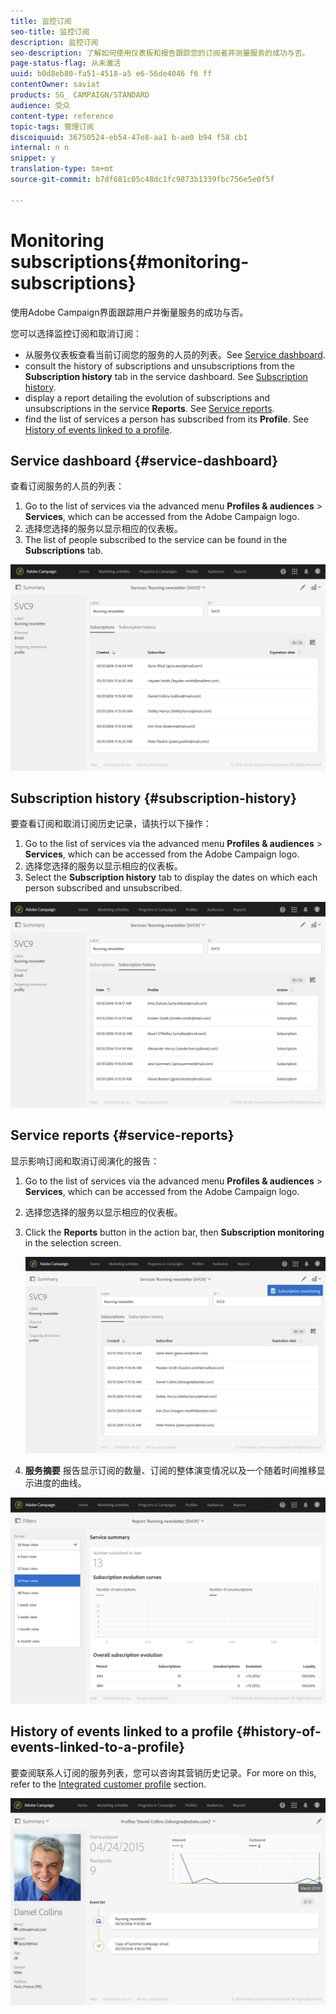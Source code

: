 ```yaml
---
title: 监控订阅
seo-title: 监控订阅
description: 监控订阅
seo-description: 了解如何使用仪表板和报告跟踪您的订阅者并测量服务的成功与否。
page-status-flag: 从未激活
uuid: b0d8eb80-fa51-4518-a5 e6-56de4046 f6 ff
contentOwner: saviat
products: SG_ CAMPAIGN/STANDARD
audience: 受众
content-type: reference
topic-tags: 管理订阅
discoiquuid: 36750524-eb54-47e8-aa1 b-ae0 b94 f58 cb1
internal: n n
snippet: y
translation-type: tm+mt
source-git-commit: b7df681c05c48dc1fc9873b1339fbc756e5e0f5f

---
```



# Monitoring subscriptions{#monitoring-subscriptions}

使用Adobe Campaign界面跟踪用户并衡量服务的成功与否。

您可以选择监控订阅和取消订阅：

* 从服务仪表板查看当前订阅您的服务的人员的列表。See [Service dashboard](../../audiences/using/monitoring-subscriptions.md#service-dashboard).
* consult the history of subscriptions and unsubscriptions from the **Subscription history** tab in the service dashboard. See [Subscription history](../../audiences/using/monitoring-subscriptions.md#subscription-history).
* display a report detailing the evolution of subscriptions and unsubscriptions in the service **Reports**. See [Service reports](../../audiences/using/monitoring-subscriptions.md#service-reports).
* find the list of services a person has subscribed from its **Profile**. See [History of events linked to a profile](../../audiences/using/monitoring-subscriptions.md#history-of-events-linked-to-a-profile).

## Service dashboard {#service-dashboard}

查看订阅服务的人员的列表：

1. Go to the list of services via the advanced menu **Profiles &amp; audiences** &gt; **Services**, which can be accessed from the Adobe Campaign logo.
1. 选择您选择的服务以显示相应的仪表板。
1. The list of people subscribed to the service can be found in the **Subscriptions** tab.

![](assets/lp_monitoring_subscriptions_1.png)

## Subscription history {#subscription-history}

要查看订阅和取消订阅历史记录，请执行以下操作：

1. Go to the list of services via the advanced menu **Profiles &amp; audiences** &gt; **Services**, which can be accessed from the Adobe Campaign logo.
1. 选择您选择的服务以显示相应的仪表板。
1. Select the **Subscription history** tab to display the dates on which each person subscribed and unsubscribed.

![](assets/lp_monitoring_subscriptions_2.png)

## Service reports {#service-reports}

显示影响订阅和取消订阅演化的报告：

1. Go to the list of services via the advanced menu **Profiles &amp; audiences** &gt; **Services**, which can be accessed from the Adobe Campaign logo.
1. 选择您选择的服务以显示相应的仪表板。
1. Click the **Reports** button in the action bar, then **Subscription monitoring** in the selection screen.

   ![](assets/lp_monitoring_subscriptions_3.png)

1. **服务摘要** 报告显示订阅的数量、订阅的整体演变情况以及一个随着时间推移显示进度的曲线。

![](assets/lp_monitoring_subscriptions_4.png)

## History of events linked to a profile {#history-of-events-linked-to-a-profile}

要查阅联系人订阅的服务列表，您可以咨询其营销历史记录。For more on this, refer to the [Integrated customer profile](../../audiences/using/integrated-customer-profile.md) section.

![](assets/lp_monitoring_subscriptions_5.png)

